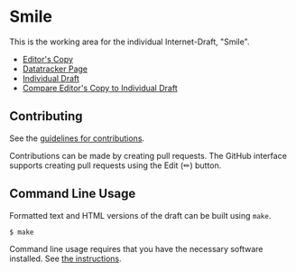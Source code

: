 # Smile

This is the working area for the individual Internet-Draft, "Smile".

* [Editor's Copy](https://ThomasAbbink.github.io/smile/#go.draft-smile-rfc.html)
* [Datatracker Page](https://datatracker.ietf.org/doc/draft-smile-rfc)
* [Individual Draft](https://datatracker.ietf.org/doc/html/draft-smile-rfc)
* [Compare Editor's Copy to Individual Draft](https://ThomasAbbink.github.io/smile/#go.draft-smile-rfc.diff)


## Contributing

See the
[guidelines for contributions](https://github.com/ThomasAbbink/smile/blob/main/CONTRIBUTING.md).

Contributions can be made by creating pull requests.
The GitHub interface supports creating pull requests using the Edit (✏) button.


## Command Line Usage

Formatted text and HTML versions of the draft can be built using `make`.

```sh
$ make
```

Command line usage requires that you have the necessary software installed.  See
[the instructions](https://github.com/martinthomson/i-d-template/blob/main/doc/SETUP.md).

